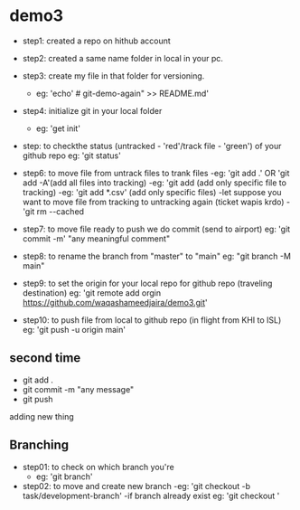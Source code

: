 # demo3


- step1: created a repo on hithub account
- step2: created a same name folder in local in your pc.
- step3: create my file in that folder for versioning.
    -   eg: 'echo' # git-demo-again" >> README.md'
- step4: initialize git in your local folder
    -   eg: 'get init'
- step: to checkthe status (untracked - 'red'/track file - 'green') of your github repo
    eg: 'git status'
- step6: to move file from untrack files to trank files
    -eg: 'git add .' OR 'git add -A'(add all files into tracking)
    -eg: 'git add <file-name> (add only specific file to tracking)
    -eg: 'git add *.csv' (add only specific files)
    -let suppose you want to move file from tracking to untracking again (ticket wapis krdo)
        - 'git rm --cached <file>

- step7: to move file ready to push we do commit (send to airport) 
    eg: 'git commit -m' "any meaningful comment"

- step8: to rename the branch from "master" to "main"
    eg: "git branch -M main"
- step9: to set the origin for your local repo for github repo (traveling destination)
    eg: 'git remote add orgin https://github.com/waqashameedjaira/demo3.git'
- step10: to push file from local to github repo (in flight from KHI to ISL)
    eg: 'git push -u origin main'

## second time

- git add .
- git commit -m "any message"
- git push


adding new thing

## Branching

- step01: to check on which branch you're 
    - eg: 'git branch'
- step02: to move and create new branch
    -eg: 'git checkout -b task/development-branch'
    -if branch already exist eg: 'git checkout <branch-name>'
